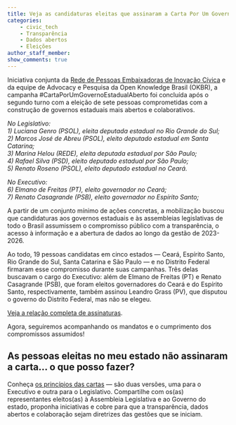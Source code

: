 ```yaml
---
title: Veja as candidaturas eleitas que assinaram a Carta Por Um Governo Estadual Aberto
categories:
    - civic_tech
    - Transparência
    - Dados abertos
    - Eleições
author_staff_member:
show_comments: true
---
```


Iniciativa conjunta da [Rede de Pessoas Embaixadoras de Inovação Cívica](https://embaixadoras.ok.org.br/) e da equipe de Advocacy e Pesquisa da Open Knowledge Brasil (OKBR), a campanha #CartaPorUmGovernoEstadualAberto foi concluída após o segundo turno com a eleição de sete pessoas comprometidas com a construção de governos estaduais mais abertos e colaborativos.

*No Legislativo:*  
*1) Luciana Genro (PSOL), eleita deputada estadual no Rio Grande do Sul;*  
*2) Marcos José de Abreu (PSOL), eleito deputado estadual em Santa Catarina;*  
*3) Marina Helou (REDE), eleita deputada estadual por São Paulo;*  
*4) Rafael Silva (PSD), eleito deputado estadual por São Paulo;*  
*5) Renato Roseno (PSOL), eleito deputado estadual no Ceará.*  

*No Executivo:*  
*6) Elmano de Freitas (PT), eleito governador no Ceará;*  
*7) Renato Casagrande (PSB), eleito governador no Espírito Santo;*  

A partir de um conjunto mínimo de ações concretas, a mobilização buscou que candidaturas aos governos estaduais e às assembleias legislativas de todo o Brasil assumissem o compromisso público com a transparência, o acesso à informação e a abertura de dados ao longo da gestão de 2023-2026.

Ao todo, 19 pessoas candidatas em cinco estados — Ceará, Espírito Santo, Rio Grande do Sul, Santa Catarina e São Paulo — e no Distrito Federal firmaram esse compromisso durante suas campanhas. Três delas buscavam o cargo do Executivo: além de Elmano de Freitas (PT) e Renato Casagrande (PSB), que foram eleitos governadores do Ceará e do Espírito Santo, respectivamente, também assinou Leandro Grass (PV), que disputou o governo do Distrito Federal, mas não se elegeu.

[Veja a relação completa de assinaturas](https://ok.org.br/noticia/conheca-as-cartas-compromisso-da-campanha-cartaporumgovernoestadualaberto/).

Agora, seguiremos acompanhando os mandatos e o cumprimento dos compromissos assumidos!

## As pessoas eleitas no meu estado não assinaram a carta… o que posso fazer? 
Conheça [os princípios das cartas](https://drive.google.com/drive/folders/1OF1ID6ewxwT5QV9EY-lf0u97OFmmWfo1?usp=sharing) — são duas versões, uma para o Executivo e outra para o Legislativo. Compartilhe com os(as) representantes eleitos(as) à Assembleia Legislativa e ao Governo do estado, proponha iniciativas e cobre para que a transparência, dados abertos e colaboração sejam diretrizes das gestões que se iniciam.